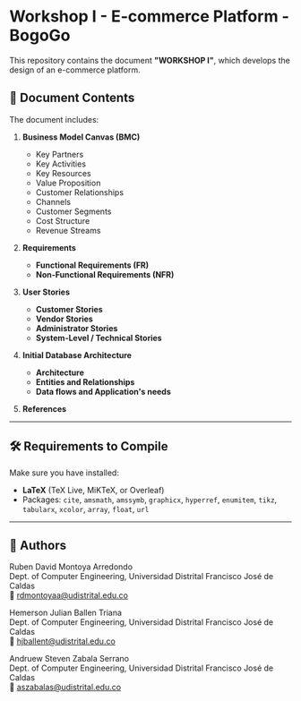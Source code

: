 # Workshop I - E-commerce Platform - BogoGo

This repository contains the document  **"WORKSHOP I"**, which develops the design of an e-commerce platform.  

## 📄 Document Contents

The document includes:

1. **Business Model Canvas (BMC)**  
   - Key Partners  
   - Key Activities  
   - Key Resources  
   - Value Proposition  
   - Customer Relationships  
   - Channels  
   - Customer Segments  
   - Cost Structure  
   - Revenue Streams  

2. **Requirements**
   - **Functional Requirements (FR)**  
   - **Non-Functional Requirements (NFR)**  

3. **User Stories**
   - **Customer Stories**  
   - **Vendor Stories**  
   - **Administrator Stories**
   - **System-Level / Technical Stories**  

4. **Initial Database Architecture**
   - **Architecture**  
   - **Entities and Relationships**  
   - **Data flows and Application's needs**

5. **References** 

---

## 🛠️ Requirements to Compile

Make sure you have installed:

- **LaTeX** (TeX Live, MiKTeX, or Overleaf)  
- Packages: `cite`, `amsmath`, `amssymb`, `graphicx`, `hyperref`, `enumitem`, `tikz`, `tabularx`, `xcolor`, `array`, `float`, `url`

---

## 👥 Authors

Ruben David Montoya Arredondo  
Dept. of Computer Engineering, Universidad Distrital Francisco José de Caldas  
📧 rdmontoyaa@udistrital.edu.co  

Hemerson Julian Ballen Triana  
Dept. of Computer Engineering, Universidad Distrital Francisco José de Caldas  
📧 hjballent@udistrital.edu.co  

Andruew Steven Zabala Serrano  
Dept. of Computer Engineering, Universidad Distrital Francisco José de Caldas  
📧 aszabalas@udistrital.edu.co  


